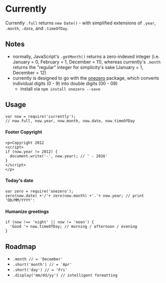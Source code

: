 # Currently

Currently `.full` returns `new Date()` - with simplified extensions of `.year`, `.month`, `.date`, and `.timeOfDay`.

## Notes

 * normally, JavaScript's `.getMonth()` returns a zero-indexed integer (i.e. January = 0, February = 1, December = 11), whereas currently's `.month` returns the "regular" integer for simplicity's sake (January = 1, December = 12)
 * currently is designed to go with the [onezero](onezero) package, which converts individual digits (0 - 9) into double digits (00 - 09)
   * install via `npm install onezero --save`

## Usage

```
var now = require('currently');
// now.full, now.year, now.month, now.date, now.timeOfDay
```

#### Footer Copyright

```
<p>Copyright 2012
<script>
if (now.year != 2012) {
  document.write('-', now.year); // ' - 2016'
}
</script>
</p>
```

#### Today's date

```
var zero = require('onezero');
zero(now.date) +'/'+ zero(now.month) +'.'+ now.year; // print 'DD/MM/YYYY':
```

#### Humanize greetings
```
if (now !== 'night' || now != 'noon') {
  'Good '+ now.timeOfDay; // morning / afternoon / evening
}
```

## Roadmap

 * `.month // = 'December'`
 * `.short('month') // = 'Apr'`
 * `.short('day') // = 'Fri'`
 * `.display('mm/dd/yy') // intelligent formatting`
